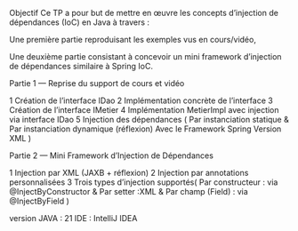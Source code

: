 Objectif
Ce TP a pour but de mettre en œuvre les concepts d’injection de dépendances (IoC) en Java à travers :

Une première partie reproduisant les exemples vus en cours/vidéo,

Une deuxième partie consistant à concevoir un mini framework d’injection de dépendances similaire à Spring IoC.

Partie 1 — Reprise du support de cours et vidéo

1 Création de l’interface IDao
2 Implémentation concrète de l’interface
3 Création de l’interface IMetier
4 Implémentation MetierImpl avec injection via interface IDao
5 Injection des dépendances   (   Par instanciation statique  & Par instanciation dynamique (réflexion) Avec le Framework Spring Version XML )


Partie 2 — Mini Framework d’Injection de Dépendances

1 Injection par XML (JAXB + réflexion)
2 Injection par annotations personnalisées
3 Trois types d’injection supportés( Par constructeur : via @InjectByConstructor  & Par setter :XML <property>  & Par champ (Field) : via @InjectByField )


version JAVA : 21
IDE : IntelliJ IDEA
